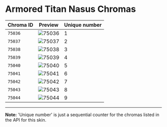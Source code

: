 # Armored Titan Nasus Chromas

| Chroma ID | Preview | Unique number |
|---|---|---|
| `75036` | ![75036](https://raw.communitydragon.org/latest/plugins/rcp-be-lol-game-data/global/default/v1/champion-chroma-images/75/75036.png) | 1 |
| `75037` | ![75037](https://raw.communitydragon.org/latest/plugins/rcp-be-lol-game-data/global/default/v1/champion-chroma-images/75/75037.png) | 2 |
| `75038` | ![75038](https://raw.communitydragon.org/latest/plugins/rcp-be-lol-game-data/global/default/v1/champion-chroma-images/75/75038.png) | 3 |
| `75039` | ![75039](https://raw.communitydragon.org/latest/plugins/rcp-be-lol-game-data/global/default/v1/champion-chroma-images/75/75039.png) | 4 |
| `75040` | ![75040](https://raw.communitydragon.org/latest/plugins/rcp-be-lol-game-data/global/default/v1/champion-chroma-images/75/75040.png) | 5 |
| `75041` | ![75041](https://raw.communitydragon.org/latest/plugins/rcp-be-lol-game-data/global/default/v1/champion-chroma-images/75/75041.png) | 6 |
| `75042` | ![75042](https://raw.communitydragon.org/latest/plugins/rcp-be-lol-game-data/global/default/v1/champion-chroma-images/75/75042.png) | 7 |
| `75043` | ![75043](https://raw.communitydragon.org/latest/plugins/rcp-be-lol-game-data/global/default/v1/champion-chroma-images/75/75043.png) | 8 |
| `75044` | ![75044](https://raw.communitydragon.org/latest/plugins/rcp-be-lol-game-data/global/default/v1/champion-chroma-images/75/75044.png) | 9 |

---

**Note:** 'Unique number' is just a sequential counter for the chromas listed in the API for this skin.